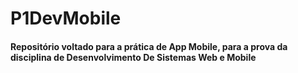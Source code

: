 # P1DevMobile

<h4>Repositório voltado para a prática de App Mobile, para a prova da disciplina de Desenvolvimento De Sistemas Web e Mobile</h4>
